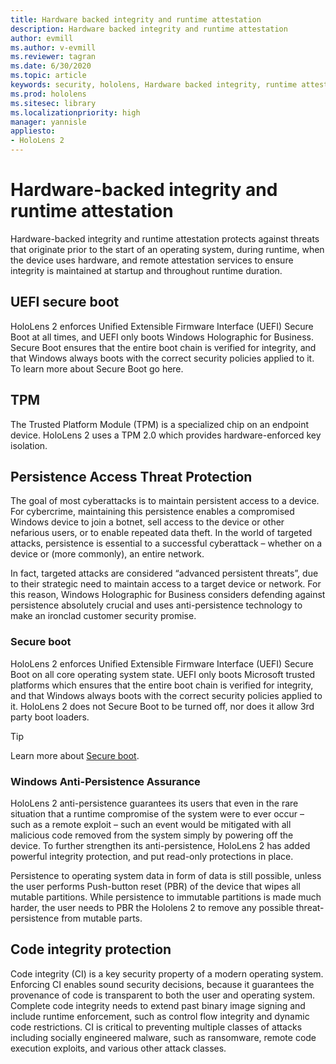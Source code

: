 ```yaml
---
title: Hardware backed integrity and runtime attestation
description: Hardware backed integrity and runtime attestation
author: evmill
ms.author: v-evmill
ms.reviewer: tagran
ms.date: 6/30/2020
ms.topic: article
keywords: security, hololens, Hardware backed integrity, runtime attestation,	UEFI, UEFI secure boot, secure boot, TPM, threat protection, Windows Anti-Persistence Assurance, code integrity, code protection, 
ms.prod: hololens
ms.sitesec: library
ms.localizationpriority: high
manager: yannisle
appliesto:
- HoloLens 2
---
```


# Hardware-backed integrity and runtime attestation

Hardware-backed integrity and runtime attestation protects against threats that originate prior to the start of an operating system, during runtime, when the device uses hardware, and remote attestation services to ensure integrity is maintained at startup and throughout runtime duration.

## UEFI secure boot

HoloLens 2 enforces Unified Extensible Firmware Interface (UEFI) Secure Boot at all times, and UEFI only boots Windows Holographic for Business.
Secure Boot ensures that the entire boot chain is verified for integrity, and that Windows always boots with the correct security policies applied to it. To learn more about Secure Boot go here.

## TPM

The Trusted Platform Module (TPM) is a specialized chip on an endpoint device. HoloLens 2 uses a TPM 2.0 which provides hardware-enforced key isolation.

## Persistence Access Threat Protection

The goal of most cyberattacks is to maintain persistent access to a device. For cybercrime, maintaining this persistence enables a compromised Windows device to join a botnet, sell access to the device or other nefarious users, or to enable repeated data theft. In the world of targeted attacks, persistence is essential to a successful cyberattack – whether on a device or (more commonly), an entire network.  

In fact, targeted attacks are considered “advanced persistent threats”, due to their strategic need to maintain access to a target device or network. For this reason, Windows Holographic for Business considers defending against persistence absolutely crucial and uses anti-persistence technology to make an ironclad customer security promise.

### Secure boot 

HoloLens 2 enforces Unified Extensible Firmware Interface (UEFI) Secure Boot on all core operating system state. UEFI only boots Microsoft trusted platforms which ensures that the entire boot chain is verified for integrity, and that Windows always boots with the correct security policies applied to it. HoloLens 2 does not Secure Boot to be turned off, nor does it allow 3rd party boot loaders.

> [!Tip]
> Learn more about [Secure boot](https://docs.microsoft.com/windows-hardware/design/device-experiences/oem-secure-boot).

### Windows Anti-Persistence Assurance

HoloLens 2 anti-persistence guarantees its users that even in the rare situation that a runtime compromise of the system were to ever occur – such as a remote exploit – such an event would be mitigated with all malicious code removed from the system simply by powering off the device. To further strengthen its anti-persistence, HoloLens 2 has added powerful integrity protection, and put read-only protections in place.

Persistence to operating system data in form of data is still possible, unless the user performs Push-button reset (PBR) of the device that wipes all mutable partitions. While persistence to immutable partitions is made much harder, the user needs to PBR the Hololens 2 to remove any possible threat-persistence from mutable parts.

## Code integrity protection 

Code integrity (CI) is a key security property of a modern operating system. Enforcing CI enables sound security decisions, because it guarantees the provenance of code is transparent to both the user and operating system. Complete code integrity needs to extend past binary image signing and include runtime enforcement, such as control flow integrity and dynamic code restrictions. CI is critical to preventing multiple classes of attacks including socially engineered malware, such as ransomware, remote code execution exploits, and various other attack classes.
